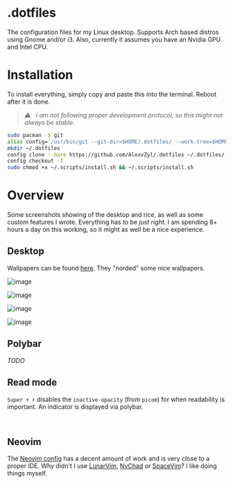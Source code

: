 # .dotfiles

The configuration files for my Linux desktop.  Supports Arch based distros using Gnome and/or i3.  Also, currently it assumes you have an Nvidia GPU and Intel CPU.

# Installation

To install everything, simply copy and paste this into the terminal.  Reboot after it is done.

> _⚠️ &nbsp; I am not following proper development protocol, so this might not always be stable._

```bash
sudo pacman -S git
alias config='/usr/bin/git --git-dir=$HOME/.dotfiles/ --work-tree=$HOME'
mkdir ~/.dotfiles
config clone --bare https://github.com/AlexvZyl/.dotfiles ~/.dotfiles/
config checkout -f
sudo chmod +x ~/.scripts/install.sh && ~/.scripts/install.sh
```

# Overview

Some screenshots showing of the desktop and rice, as well as some custom features I wrote.  Everything has to be *just right*.  I am spending 8+ hours a day on this working, so it might as well be a nice experience.

## Desktop

Wallpapers can be found [here](https://github.com/linuxdotexe/nordic-wallpapers).  They "norded" some nice wallpapers.

![image](https://user-images.githubusercontent.com/81622310/210185859-64ebd7c0-1248-4a2a-bc00-75975a7ab07f.png)

![image](https://user-images.githubusercontent.com/81622310/210213672-4ceccf4e-8cf6-4c33-8883-9e3e887f9e58.png)

![image](https://user-images.githubusercontent.com/81622310/210213702-c6308ecd-8b7c-42d4-a517-1b16b3e7d2dc.png)

![image](https://user-images.githubusercontent.com/81622310/210214086-2cd8cfb8-9fc1-43e8-b973-8763d9bed4fc.png)

## Polybar

*TODO*

## Read mode

`Super + r` disables the `inactive-opacity` (from `picom`) for when readability is important.  An indicator is displayed via polybar.

<br/>

## Neovim

The [Neovim config](https://github.com/Alex-vZyl/.dotfiles/tree/main/.config/nvim) has a decent amount of work and is very close to a proper IDE.  Why didn't I use [LunarVim](https://github.com/LunarVim/LunarVim), [NvChad](https://github.com/NvChad/NvChad) or [SpaceVim](https://github.com/liuchengxu/space-vim)?  I like doing things myself. 

<br/>


